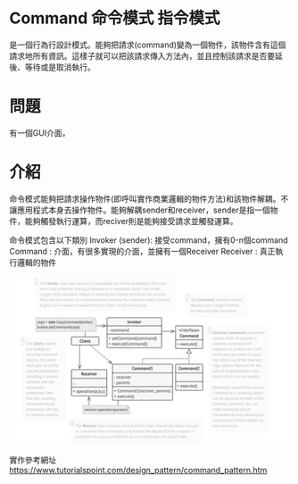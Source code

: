 # Command 命令模式 指令模式
是一個行為行設計模式。能夠把請求(command)變為一個物件，該物件含有這個請求地所有資訊。這樣子就可以把該請求傳入方法內，並且控制該請求是否要延後、等待或是取消執行。

# 問題
有一個GUI介面，

# 介紹
命令模式能夠把請求操作物件(即呼叫實作商業邏輯的物件方法)和該物件解耦。不讓應用程式本身去操作物件。能夠解耦sender和receiver，sender是指一個物件，能夠觸發執行運算，而reciver則是能夠接受請求並觸發運算。

命令模式包含以下類別
Invoker (sender): 接受command，擁有0-n個command
Command : 介面，有很多實現的介面，並擁有一個Receiver
Receiver : 真正執行邏輯的物件

![command](/picture/command.png)

實作參考網址
https://www.tutorialspoint.com/design_pattern/command_pattern.htm
